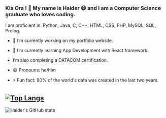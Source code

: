 ### Kia Ora ! 👋 My name is Haider 😄 and I am a Computer Science graduate who loves coding.

I am proficient in: Python, Java, C, C++, HTML, CSS, PHP, MySQL, SQL, Prolog.

- 🔭 I’m currently working on my portfolio website.
- 🌱 I’m currently learning App Development with React framework.
-  I’m also completing a DATACOM certification.

- 😄 Pronouns: he/him
- ⚡ Fun fact: 90% of the world's data was created in the last two years.

[![Top Langs](https://github-readme-stats.vercel.app/api/top-langs/?username=msa280&layout=compact)](https://github.com/msa280/github-readme-stats)
-
![Haider's GitHub stats](https://github-readme-stats.vercel.app/api?username=msa280&theme=highcontrast&show_icons=true)

